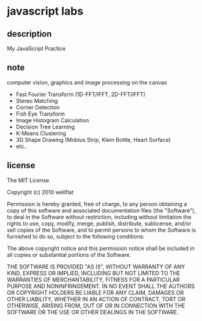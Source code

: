 # javascript labs

## description

My JavaScript Practice

## note

computer vision, graphics and image processing on the canvas

* Fast Fourier Transform (1D-FFT/IFFT, 2D-FFT/IFFT)
* Stereo Matching
* Corner Detection
* Fish Eye Transform
* Image Histogram Calculation
* Decision Tree Learning
* K-Means Clustering
* 3D Shape Drawing (Mobius Strip, Klein Bottle, Heart Surface)
* etc..

## license

The MIT License

Copyright (c) 2010 wellflat

Permission is hereby granted, free of charge, to any person obtaining a copy of this software and associated documentation files (the "Software"), to deal in the Software without restriction, including without limitation the rights to use, copy, modify, merge, publish, distribute, sublicense, and/or sell copies of the Software, and to permit persons to whom the Software is furnished to do so, subject to the following conditions:

The above copyright notice and this permission notice shall be included in all copies or substantial portions of the Software.

THE SOFTWARE IS PROVIDED "AS IS", WITHOUT WARRANTY OF ANY KIND, EXPRESS OR IMPLIED, INCLUDING BUT NOT LIMITED TO THE WARRANTIES OF MERCHANTABILITY, FITNESS FOR A PARTICULAR PURPOSE AND NONINFRINGEMENT. IN NO EVENT SHALL THE AUTHORS OR COPYRIGHT HOLDERS BE LIABLE FOR ANY CLAIM, DAMAGES OR OTHER LIABILITY, WHETHER IN AN ACTION OF CONTRACT, TORT OR OTHERWISE, ARISING FROM, OUT OF OR IN CONNECTION WITH THE SOFTWARE OR THE USE OR OTHER DEALINGS IN THE SOFTWARE.

